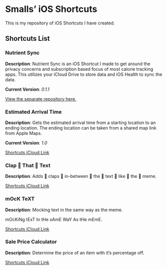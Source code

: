 # Smalls’ iOS Shortcuts

This is my repository of iOS Shortcuts I have created.

## Shortcuts List

### Nutrient Sync

**Description**: Nutrient Sync is an iOS Shortcut I made to get around the privacy concerns and subscription based focus of most calorie tracking apps. This utilizes your iCloud Drive to store data and iOS Health to sync the data.

**Current Version**: _0.1.1_

[View the separate repository here.](https://github.com/Smalls1652/Nutrient-Sync)

### Estimated Arrival Time

**Description**: Gets the estimated arrival time from a starting location to an ending location. The ending location can be taken from a shared map link from Apple Maps.

**Current Version**: _1.0_

[Shortcuts iCloud Link](https://www.icloud.com/shortcuts/d2a6060a05074664adc60183ccaf1bc0)

### Clap 👏 That 👏 Text

**Description**: Adds 👏 claps 👏 in-between 👏 the 👏 text 👏 like 👏 the 👏 meme.

[Shortcuts iCloud Link](https://www.icloud.com/shortcuts/9f1696f4e599424a90dd582a3b8522e2)

### mOcK TeXT

**Description**: Mocking text in the same way as the meme.

mOcKiNg tExT In tHe sAmE WaY As tHe mEmE.

[Shortcuts iCloud Link](https://www.icloud.com/shortcuts/0bf9967bb8634fd58b0caaa4304eedf9)

### Sale Price Calculator

**Description**: Determine the price of an item with it’s percentage off.

[Shortcuts iCloud Link](https://www.icloud.com/shortcuts/a702bd38d5ad461eb66d154531489dca)
